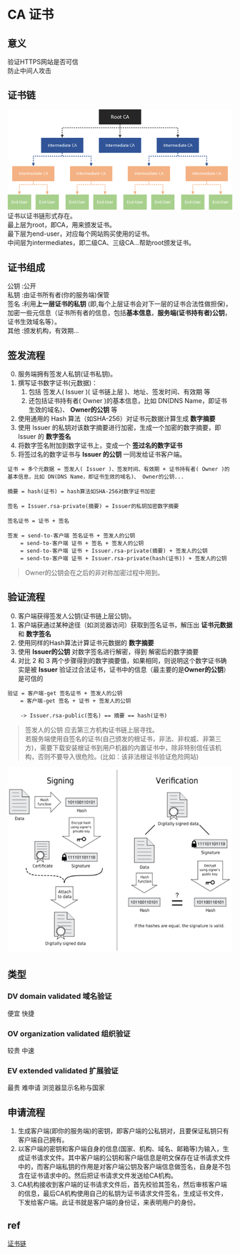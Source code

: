 # CA 证书

## 意义
验证HTTPS网站是否可信  
防止中间人攻击  

## 证书链
![ calink ](res/CA-link.png)
证书以证书链形式存在。  
最上层为root，即CA，用来颁发证书。  
最下层为end-user，对应每个网站购买使用的证书。  
中间层为intermediates，即二级CA、三级CA...帮助root颁发证书。  

## 证书组成
公钥  :公开  
私钥  :由证书所有者(你的服务端)保管  
签名  :利用**上一层证书的私钥** (即,每个上层证书会对下一层的证书合法性做担保)，加密一些元信息（证书所有者的信息，包括**基本信息**，**服务端(证书持有者)公钥**，证书生效域名等）。  
其他  :颁发机构，有效期...  

## 签发流程
0. 服务端拥有签发人私钥(证书私钥)。
1. 撰写证书数字证书(元数据)： 
   1. 包括 签发人( Issuer )( 证书链上层 )、地址、签发时间、有效期 等
   2. 还包括证书持有者( Owner )的基本信息，比如 DN(DNS Name，即证书生效的域名)、 **Owner的公钥** 等
2. 使用通用的 Hash 算法（如SHA-256）对证书元数据计算生成 **数字摘要**
3. 使用 Issuer 的私钥对该数字摘要进行加密，生成一个加密的数字摘要，即 Issuer 的 **数字签名**
4. 将数字签名附加到数字证书上，变成一个 **签过名的数字证书**
5. 将签过名的数字证书与 **Issuer 的公钥** 一同发给证书客户端。

```
证书 = 多个元数据 = 签发人( Issuer )、签发时间、有效期 + 证书持有者( Owner )的基本信息，比如 DN(DNS Name，即证书生效的域名)、 Owner的公钥...  

摘要 = hash(证书) = hash算法如SHA-256对数字证书加密  

签名 = Issuer.rsa-private(摘要) = Issuer的私钥加密数字摘要  

签名证书 = 证书 + 签名  

签发 = send-to-客户端 签名证书 + 签发人的公钥  
    = send-to-客户端 证书 + 签名 + 签发人的公钥  
    = send-to-客户端 证书 + Issuer.rsa-private(摘要) + 签发人的公钥  
    = send-to-客户端 证书 + Issuer.rsa-private(hash(证书)) + 签发人的公钥  
```

> Owner的公钥会在之后的非对称加密过程中用到。  

## 验证流程
0. 客户端获得签发人公钥(证书链上层公钥)。
1. 客户端获通过某种途径（如浏览器访问）获取到签名证书，解压出 **证书元数据** 和 **数字签名**
2. 使用同样的Hash算法计算证书元数据的 **数字摘要**
3. 使用 **Issuer的公钥** 对数字签名进行解密，得到 解密后的数字摘要
4. 对比 2 和 3 两个步骤得到的数字摘要值，如果相同，则说明这个数字证书确实是被 **Issuer** 验证过合法证书，证书中的信息（最主要的是**Owner的公钥**）是可信的

```
验证 = 客户端-get 签名证书 + 签发人的公钥
    = 客户端-get 签名 + 证书 + 签发人的公钥 

    -> Issuer.rsa-public(签名) == 摘要 == hash(证书)
```

> 签发人的公钥 应去第三方机构证书链上层寻找。  
> 若服务端使用自签名的证书(自己颁发的根证书，非法、非权威、非第三方)，需要下载安装根证书到用户机器的内置证书中，除非特别信任该机构，否则不要导入很危险。(比如：该非法根证书验证危险网站)

![ casign ](res/CA-sign.png)

## 类型
### DV domain validated 域名验证  
便宜 快捷  
### OV organization validated 组织验证  
较贵 中速
### EV extended validated 扩展验证  
最贵 难申请 浏览器显示名称与国家  

## 申请流程
1. 生成客户端(即你的服务端)的密钥，即客户端的公私钥对，且要保证私钥只有客户端自己拥有。
2. 以客户端的密钥和客户端自身的信息(国家、机构、域名、邮箱等)为输入，生成证书请求文件。其中客户端的公钥和客户端信息是明文保存在证书请求文件中的，而客户端私钥的作用是对客户端公钥及客户端信息做签名，自身是不包含在证书请求中的。然后把证书请求文件发送给CA机构。
3. CA机构接收到客户端的证书请求文件后，首先校验其签名，然后审核客户端的信息，最后CA机构使用自己的私钥为证书请求文件签名，生成证书文件，下发给客户端。此证书就是客户端的身份证，来表明用户的身份。

## ref
[ 证书链 ](https://www.jianshu.com/p/fcd0572c4765)